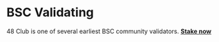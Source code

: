 # BSC Validating

48 Club is one of several earliest BSC community validators.  [**Stake now**](https://www.bnbchain.org/en/staking/validator/bva1ygrhjdjfyn2ffh5ha5llf5g6l3wxjt29hz9q4s)
